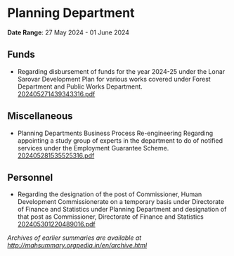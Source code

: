 # Planning Department

**Date Range**: 27 May 2024 - 01 June 2024


## Funds
- Regarding disbursement of funds for the year 2024-25 under the Lonar Sarovar Development Plan for various works covered under Forest Department and Public Works Department.\
  [202405271439343316.pdf](https://gr.maharashtra.gov.in/Site/Upload/Government%20Resolutions/English/202405271439343316.pdf)

## Miscellaneous
- Planning Departments Business Process Re-engineering Regarding appointing a study group of experts in the department to do of notified services under the Employment Guarantee Scheme.\
  [202405281535525316.pdf](https://gr.maharashtra.gov.in/Site/Upload/Government%20Resolutions/English/202405281535525316.pdf)

## Personnel
- Regarding the designation of the post of Commissioner, Human Development Commissionerate on a temporary basis under Directorate of Finance and Statistics under Planning Department and designation of that post as Commissioner, Directorate of Finance and Statistics\
  [202405301220489016.pdf](https://gr.maharashtra.gov.in/Site/Upload/Government%20Resolutions/English/202405301220489016.pdf)


*Archives of earlier summaries are available at http://mahsummary.orgpedia.in/en/archive.html*